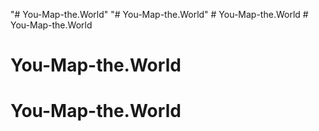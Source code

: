 "# You-Map-the.World" 
"# You-Map-the.World" 
#   Y o u - M a p - t h e . W o r l d  
 # You-Map-the.World
# You-Map-the.World
# You-Map-the.World
